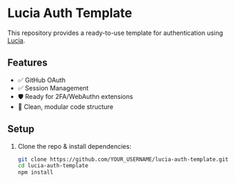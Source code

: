 # Lucia Auth Template

This repository provides a ready-to-use template for authentication using [Lucia](https://lucia-auth.com).

## Features

- ✅ GitHub OAuth
- ✅ Session Management
- 🛡️ Ready for 2FA/WebAuthn extensions
- 📁 Clean, modular code structure

## Setup

1. Clone the repo & install dependencies:
   ```bash
   git clone https://github.com/YOUR_USERNAME/lucia-auth-template.git
   cd lucia-auth-template
   npm install
